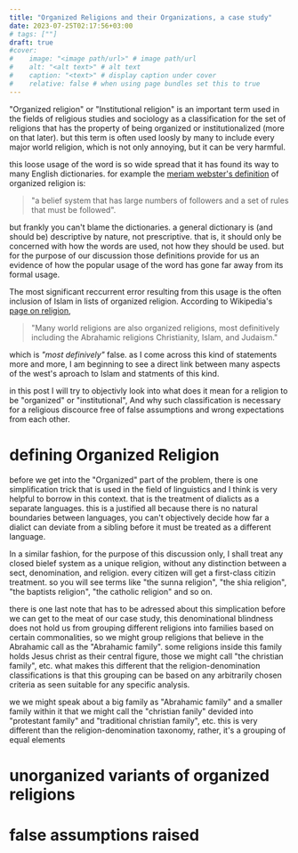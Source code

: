```yaml
---
title: "Organized Religions and their Organizations, a case study"
date: 2023-07-25T02:17:56+03:00
# tags: [""]
draft: true
#cover:
#    image: "<image path/url>" # image path/url
#    alt: "<alt text>" # alt text
#    caption: "<text>" # display caption under cover
#    relative: false # when using page bundles set this to true
---
```


"Organized religion" or "Institutional religion" is an important term used in the fields of religious studies and sociology as a classification for the set of religions that has the property of being organized or institutionalized (more on that later). but this term is often used loosly by many to include every major world religion, which is not only annoying, but it can be very harmful.

this loose usage of the word is so wide spread that it has found its way to many English dictionaries. for example the [meriam webster's definition](https://www.merriam-webster.com/dictionary/organized%20religion) of organized religion is:
> "a belief system that has large numbers of followers and a set of rules that must be followed".

but frankly you can't blame the dictionaries. a general dictionary is (and should be) descriptive by nature, not prescriptive. that is, it should only be concerned with how the words are used, not how they should be used. but for the purpose of our discussion those definitions provide for us an evidence of how the popular usage of the word has gone far away from its formal usage.

The most significant reccurrent error resulting from this usage is the often inclusion of Islam in lists of organized religion. According to Wikipedia's [page on  religion](https://en.wikipedia.org/wiki/Religion), 
>"Many world religions are also organized religions, most definitively including the Abrahamic religions Christianity, Islam, and Judaism."

which is *"most definively"* false. as I come across this kind of statements more and more, I am beginning to see a direct link between many aspects of the west's aproach to Islam and statments of this kind.

in this post I will try to objectivly look into what does it mean for a religion to be "organized" or "institutional", And why such classification is necessary for a religious discource free of false assumptions and wrong expectations from each other.

# defining Organized Religion

before we get into the "Organized" part of the problem, there is one simplification trick that is used in the field of linguistics and I think is very helpful to borrow in this context. that is the treatment of dialicts as a separate languages. this is a justified  all because there is no natural boundaries between languages, you can't objectively decide how far a dialict can deviate from a sibling before it must be treated as a different language.

In a similar fashion, for the purpose of this discussion only, I shall treat any closed bielef system as a unique religion, without any distinction between a sect, denomination, and religion. every citizen will get a first-class citizin treatment. so you will see terms like "the sunna religion", "the shia religion", "the baptists religion", "the catholic religion" and so on.

there is one last note that has to be adressed about this simplication before we can get to the meat of our case study, this denominational blindness does not hold us from grouping different religions into families based on certain commonalities, so we might group religions that believe in the Abrahamic call as the "Abrahamic family". some religions inside this family holds Jesus christ as their central figure, those we might call "the christian family", etc. what makes this different that the religion-denomination classifications is that  this grouping can be based on any arbitrarily chosen criteria as seen suitable for any specific analysis.

we we might speak about a big family as "Abrahamic family" and a smaller family within it that we might call the "christian fanily" devided into "protestant family" and "traditional christian family", etc. this is very different than the religion-denomination taxonomy, rather, it's a grouping of equal elements 

# unorganized variants of organized religions

# false assumptions raised 












